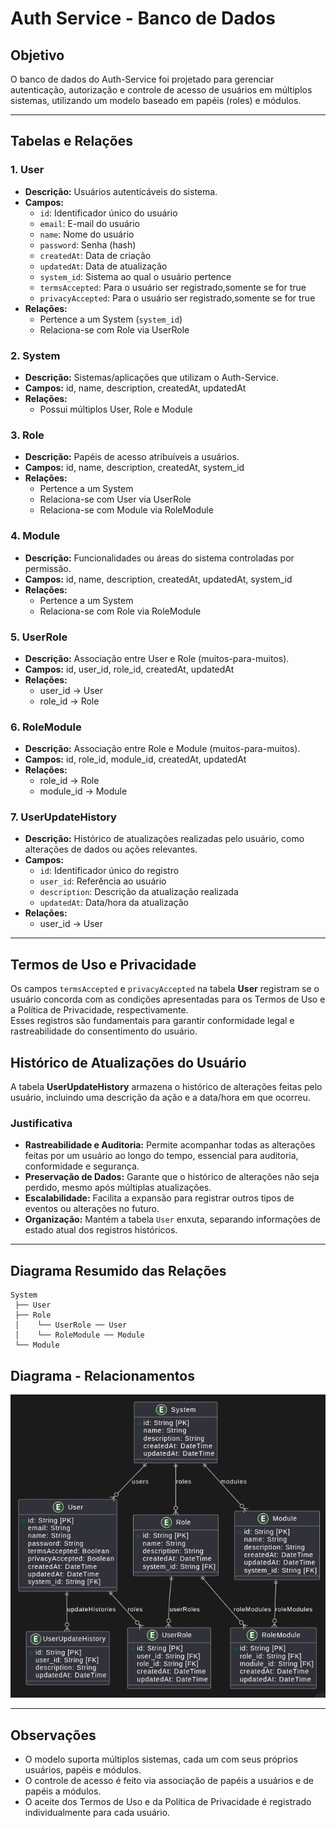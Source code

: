 # Auth Service - Banco de Dados

## Objetivo

O banco de dados do Auth-Service foi projetado para gerenciar autenticação, autorização e controle de acesso de usuários em múltiplos sistemas, utilizando um modelo baseado em papéis (roles) e módulos.

---

## Tabelas e Relações

### 1. User

- **Descrição:** Usuários autenticáveis do sistema.
- **Campos:**
  - `id`: Identificador único do usuário
  - `email`: E-mail do usuário
  - `name`: Nome do usuário
  - `password`: Senha (hash)
  - `createdAt`: Data de criação
  - `updatedAt`: Data de atualização
  - `system_id`: Sistema ao qual o usuário pertence
  - `termsAccepted`: Para o usuário ser registrado,somente se for true
  - `privacyAccepted`: Para o usuário ser registrado,somente se for true
- **Relações:**
  - Pertence a um System (`system_id`)
  - Relaciona-se com Role via UserRole

### 2. System

- **Descrição:** Sistemas/aplicações que utilizam o Auth-Service.
- **Campos:** id, name, description, createdAt, updatedAt
- **Relações:**
  - Possui múltiplos User, Role e Module

### 3. Role

- **Descrição:** Papéis de acesso atribuíveis a usuários.
- **Campos:** id, name, description, createdAt, system_id
- **Relações:**
  - Pertence a um System
  - Relaciona-se com User via UserRole
  - Relaciona-se com Module via RoleModule

### 4. Module

- **Descrição:** Funcionalidades ou áreas do sistema controladas por permissão.
- **Campos:** id, name, description, createdAt, updatedAt, system_id
- **Relações:**
  - Pertence a um System
  - Relaciona-se com Role via RoleModule

### 5. UserRole

- **Descrição:** Associação entre User e Role (muitos-para-muitos).
- **Campos:** id, user_id, role_id, createdAt, updatedAt
- **Relações:**
  - user_id → User
  - role_id → Role

### 6. RoleModule

- **Descrição:** Associação entre Role e Module (muitos-para-muitos).
- **Campos:** id, role_id, module_id, createdAt, updatedAt
- **Relações:**
  - role_id → Role
  - module_id → Module

### 7. UserUpdateHistory

- **Descrição:** Histórico de atualizações realizadas pelo usuário, como alterações de dados ou ações relevantes.
- **Campos:**
  - `id`: Identificador único do registro
  - `user_id`: Referência ao usuário
  - `description`: Descrição da atualização realizada
  - `updatedAt`: Data/hora da atualização
- **Relações:**
  - user_id → User

---

## Termos de Uso e Privacidade

Os campos `termsAccepted` e `privacyAccepted` na tabela **User** registram se o usuário concorda com as condições apresentadas para os Termos de Uso e a Política de Privacidade, respectivamente.  
Esses registros são fundamentais para garantir conformidade legal e rastreabilidade do consentimento do usuário.

## Histórico de Atualizações do Usuário

A tabela **UserUpdateHistory** armazena o histórico de alterações feitas pelo usuário, incluindo uma descrição da ação e a data/hora em que ocorreu.

### Justificativa

- **Rastreabilidade e Auditoria:** Permite acompanhar todas as alterações feitas por um usuário ao longo do tempo, essencial para auditoria, conformidade e segurança.
- **Preservação de Dados:** Garante que o histórico de alterações não seja perdido, mesmo após múltiplas atualizações.
- **Escalabilidade:** Facilita a expansão para registrar outros tipos de eventos ou alterações no futuro.
- **Organização:** Mantém a tabela `User` enxuta, separando informações de estado atual dos registros históricos.

---

## Diagrama Resumido das Relações

```
System
 ├── User
 ├── Role
 │    └── UserRole ── User
 │    └── RoleModule ── Module
 └── Module
```

## Diagrama - Relacionamentos

![uml_diagram](tables-diagrama.png)

---

## Observações

- O modelo suporta múltiplos sistemas, cada um com seus próprios usuários, papéis e módulos.
- O controle de acesso é feito via associação de papéis a usuários e de papéis a módulos.
- O aceite dos Termos de Uso e da Política de Privacidade é registrado individualmente para cada usuário.
